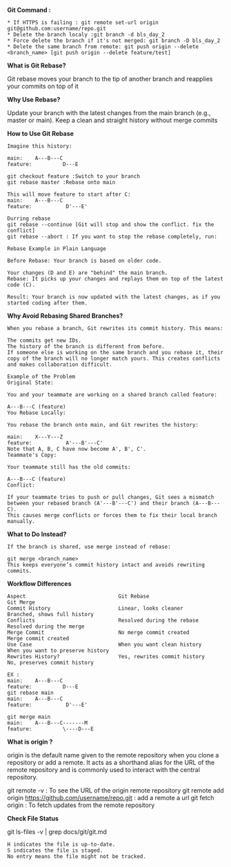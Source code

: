 **Git Command :**

    * If HTTPS is failing : git remote set-url origin git@github.com:username/repo.git
    * Delete the branch localy :git branch -d bls_day_2  
    * Force delete the branch if it's not merged: git branch -D bls_day_2  
    * Delete the same branch from remote: git push origin --delete <branch_name> [git push origin --delete feature/test]

**What is Git Rebase?**

Git rebase moves your branch to the tip of another branch and reapplies your commits on top of it

**Why Use Rebase?**

Update your branch with the latest changes from the main branch (e.g., master or main).
Keep a clean and straight history without merge commits

**How to Use Git Rebase**

    Imagine this history:

    main:    A---B---C
    feature:          D---E

    git checkout feature :Switch to your branch
    git rebase master :Rebase onto main
    
    This will move feature to start after C:
    main:    A---B---C
    feature:           D'---E'

    Durring rebase 
    git rebase --continue [Git will stop and show the conflict. fix the conflict]
    git rebase --abort : If you want to stop the rebase completely, run:

    Rebase Example in Plain Language

    Before Rebase: Your branch is based on older code.

    Your changes (D and E) are "behind" the main branch.
    Rebase: It picks up your changes and replays them on top of the latest code (C).
    
    Result: Your branch is now updated with the latest changes, as if you started coding after them.

**Why Avoid Rebasing Shared Branches?**

    When you rebase a branch, Git rewrites its commit history. This means:
    
    The commits get new IDs.
    The history of the branch is different from before.
    If someone else is working on the same branch and you rebase it, their copy of the branch will no longer match yours. This creates conflicts and makes collaboration difficult.
    
    Example of the Problem
    Original State:
    
    You and your teammate are working on a shared branch called feature:
    
    A---B---C (feature)
    You Rebase Locally:
    
    You rebase the branch onto main, and Git rewrites the history:
    
    main:    X---Y---Z
    feature:           A'---B'---C'
    Note that A, B, C have now become A', B', C'.
    Teammate's Copy:
    
    Your teammate still has the old commits:
    
    A---B---C (feature)
    Conflict:
    
    If your teammate tries to push or pull changes, Git sees a mismatch between your rebased branch (A'---B'---C') and their branch (A---B---C).
    This causes merge conflicts or forces them to fix their local branch manually.

**What to Do Instead?**

    If the branch is shared, use merge instead of rebase:
    
    git merge <branch_name>
    This keeps everyone’s commit history intact and avoids rewriting commits.


**Workflow Differences**

    Aspect	                            Git Rebase	                                Git Merge
    Commit History	                    Linear, looks cleaner	                    Branched, shows full history
    Conflicts	                        Resolved during the rebase	                 Resolved during the merge
    Merge Commit	                    No merge commit created	                    Merge commit created
    Use Case	                        When you want clean history	                When you want to preserve history
    Rewrites History?	                Yes, rewrites commit history	            No, preserves commit history

    EX :
    main:    A---B---C
    feature:          D---E
    git rebase main
    main:    A---B---C
    feature:           D'---E'
    
    git merge main
    main:    A---B---C-------M
    feature:          \----D---E

**What is origin ?**

origin is the default name given to the remote repository when you clone a repository or add a remote. It acts as a shorthand alias for the URL of the remote repository and is commonly used to interact with the central repository.

git remote -v : To see the URL of the origin remote repository
git remote add origin https://github.com/username/repo.git : add a remote a url
git fetch origin : To fetch updates from the remote repository 

**Check File Status**

git ls-files -v | grep docs/git/git.md

    H indicates the file is up-to-date.
    S indicates the file is staged.
    No entry means the file might not be tracked.

        
            
